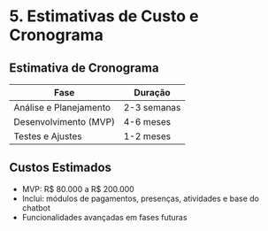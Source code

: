 # 5. Estimativas de Custo e Cronograma

## Estimativa de Cronograma

| Fase                        | Duração       |
|----------------------------|---------------|
| Análise e Planejamento     | 2-3 semanas   |
| Desenvolvimento (MVP)      | 4-6 meses     |
| Testes e Ajustes           | 1-2 meses     |

## Custos Estimados

- MVP: R$ 80.000 a R$ 200.000
- Inclui: módulos de pagamentos, presenças, atividades e base do chatbot
- Funcionalidades avançadas em fases futuras
